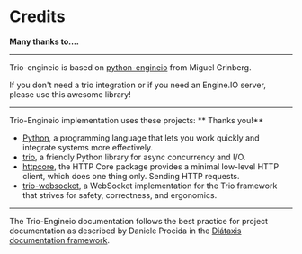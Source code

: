 # **Credits**

**Many thanks to....**

---

Trio-engineio is based on [python-engineio] from Miguel Grinberg.

If you don't need a trio integration or if you need an Engine.IO server, please
use this awesome library!

---

Trio-Engineio implementation uses these projects: ** Thanks you!**

- [Python], a programming language that lets you work quickly and integrate systems
more effectively.
- [trio], a friendly Python library for async concurrency and I/O.
- [httpcore], the HTTP Core package provides a minimal low-level HTTP client,
which does one thing only. Sending HTTP requests.
- [trio-websocket], a WebSocket implementation for the Trio framework that strives for 
safety, correctness, and ergonomics.

---

The Trio-Engineio documentation follows the best practice for project documentation
as described by Daniele Procida in the [Diátaxis documentation framework].

[python-engineio]: https://github.com/miguelgrinberg/python-engineio
[Python]: https://www.python.org
[trio]: https://trio.readthedocs.io/en/stable
[httpcore]: https://www.encode.io/httpcore
[trio-websocket]: https://trio-websocket.readthedocs.io/en/stable
[Diátaxis documentation framework]: https://diataxis.fr
